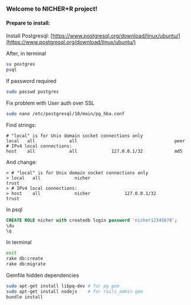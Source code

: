 ### Welcome to NICHER+R project!

#### Prepare to install:

Install Postgresql: [https://www.postgresql.org/download/linux/ubuntu/](https://www.postgresql.org/download/linux/ubuntu/)

After, in terminal
```bash
su postgres
psql
```

If password required
```bash
sudo passwd postgres
```

Fix problem with User auth over SSL
```bash
sudo nano /etc/postgresql/10/main/pg_hba.conf
```

Find strings:
```
# "local" is for Unix domain socket connections only
local   all             all                                     peer
# IPv4 local connections:
host    all             all             127.0.0.1/32            md5
```

And change:
```
> # "local" is for Unix domain socket connections only
> local   all             nicher                                     trust
> # IPv4 local connections:
> host    all             nicher             127.0.0.1/32            trust
```

In psql
```sql
CREATE ROLE nicher with createdb login password 'nicher12345678';
\du
\q
```

In terminal
```bash
exit
rake db:create
rake db:migrate
```

Gemfile hidden dependencies
```bash
sudo apt-get install libpq-dev # for pg gem
sudo apt-get install nodejs    # for rails_admin gem
bundle install
```

